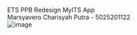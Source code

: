 ETS PPB Redesign MyITS App <br>
Marsyavero Charisyah Putra - 5025201122 <br>
![image](https://github.com/mbul03/ETS-PPB/assets/72655925/eaa1561c-8716-4ec9-a082-b63829200b90)
